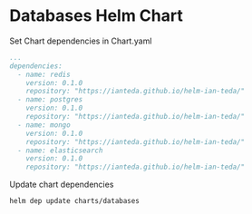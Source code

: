 # Databases Helm Chart

Set Chart dependencies in Chart.yaml

```yaml
...
dependencies:
  - name: redis
    version: 0.1.0
    repository: "https://ianteda.github.io/helm-ian-teda/"
  - name: postgres
    version: 0.1.0
    repository: "https://ianteda.github.io/helm-ian-teda/"
  - name: mongo
    version: 0.1.0
    repository: "https://ianteda.github.io/helm-ian-teda/"
  - name: elasticsearch
    version: 0.1.0
    repository: "https://ianteda.github.io/helm-ian-teda/"
```

Update chart dependencies

```bash
helm dep update charts/databases
```
